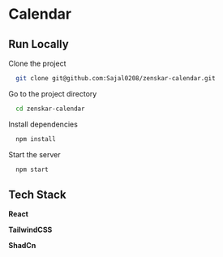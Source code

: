 
# Calendar

## Run Locally

Clone the project

```bash
  git clone git@github.com:Sajal0208/zenskar-calendar.git
```

Go to the project directory

```bash
  cd zenskar-calendar
```

Install dependencies

```bash
  npm install
```

Start the server

```bash
  npm start
```


## Tech Stack

**React**

**TailwindCSS**

**ShadCn**



